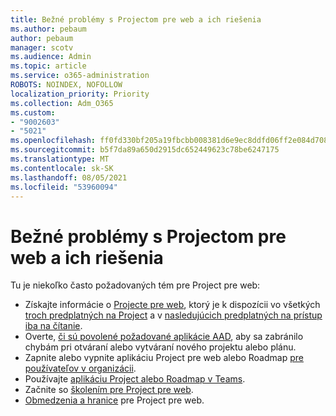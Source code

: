 ```yaml
---
title: Bežné problémy s Projectom pre web a ich riešenia
ms.author: pebaum
author: pebaum
manager: scotv
ms.audience: Admin
ms.topic: article
ms.service: o365-administration
ROBOTS: NOINDEX, NOFOLLOW
localization_priority: Priority
ms.collection: Adm_O365
ms.custom:
- "9002603"
- "5021"
ms.openlocfilehash: ff0fd330bf205a19fbcbb008381d6e9ec8ddfd06ff2e084d708cffac9f16f079
ms.sourcegitcommit: b5f7da89a650d2915dc652449623c78be6247175
ms.translationtype: MT
ms.contentlocale: sk-SK
ms.lasthandoff: 08/05/2021
ms.locfileid: "53960094"
---
```

# <a name="project-for-the-web-common-issues-and-resolutions"></a>Bežné problémy s Projectom pre web a ich riešenia

Tu je niekoľko často požadovaných tém pre Project pre web:

- Získajte informácie o [Projecte pre web](https://support.microsoft.com/office/what-is-project-for-the-web-c19b2421-3c9d-4037-97c6-f66b6e1d2eb5), ktorý je k dispozícii vo všetkých [troch predplatných na Project](https://products.office.com/project/compare-microsoft-project-management-software) a v [nasledujúcich predplatných na prístup iba na čítanie](https://docs.microsoft.com/project-for-the-web/office-365-user-view-access-to-project-and-roadmap).
- Overte, [či sú povolené požadované aplikácie AAD](https://techcommunity.microsoft.com/t5/project-support-blog/roadmap-have-you-disabled-some-necessary-services/ba-p/815067), aby sa zabránilo chybám pri otváraní alebo vytváraní nového projektu alebo plánu.
- Zapnite alebo vypnite aplikáciu Project pre web alebo Roadmap [pre používateľov v organizácii](https://docs.microsoft.com/project-for-the-web/turn-project-for-the-web-off).
- Používajte [aplikáciu Project alebo Roadmap v Teams](https://support.microsoft.com/office/2dc584e6-2f6c-4e2d-9008-0b3f6845eb52).
- Začnite so [školením pre Project pre web](https://support.office.com/article/50bf3e29-0f0d-4b7a-9d2c-7c78389b67ad).
- [Obmedzenia a hranice](https://docs.microsoft.com/project-for-the-web/project-for-the-web-limits-and-boundaries) pre Project pre web.
